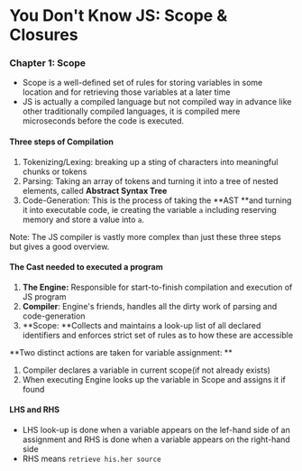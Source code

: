 # You Don't Know JS: Scope & Closures

### Chapter 1: Scope

* Scope is a well-defined set of rules for storing variables in some location and for retrieving those variables at a later time
* JS is actually a compiled language but not compiled way in advance like other traditionally compiled languages, it is compiled mere microseconds before the code is executed. 

#### Three steps of Compilation

1. Tokenizing/Lexing: breaking up a sting of characters into meaningful chunks or tokens
2. Parsing: Taking an array of tokens and turning it into a tree of nested elements, called **Abstract Syntax Tree**
3. Code-Generation: This is the process of taking the **AST **and turning it into executable code, ie creating the variable `a` including reserving memory and store a value into `a`. 

Note: The JS compiler is vastly more complex than just these three steps but gives a good overview. 

#### The Cast needed to executed a program

1. **The Engine:** Responsible for start-to-finish compilation and execution of JS program
2. **Compiler**: Engine's friends, handles all the dirty work of parsing and code-generation
3. **Scope: **Collects and maintains a look-up list of all declared identifiers and enforces strict set of rules as to how these are accessible

**Two distinct actions are taken for variable assignment: **

1. Compiler declares a variable in current scope\(if not already exists\)
2. When executing Engine looks up the variable in Scope and assigns it if found

#### LHS and RHS
* LHS look-up is done when a variable appears on the lef-hand side of an assignment and
RHS is done when a variable appears on the right-hand side
* RHS means `retrieve his.her source`



